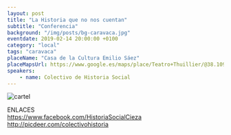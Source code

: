 ```yaml
---
layout: post
title: "La Historia que no nos cuentan"
subtitle: "Conferencia"
background: "/img/posts/bg-caravaca.jpg"
eventdate: 2019-02-14 20:00:00 +0100
category: "local"
tags: "caravaca"
placeName: "Casa de la Cultura Emilio Sáez"
placeMapsUrl: https://www.google.es/maps/place/Teatro+Thuillier/@38.1090977,-1.8625464,17z/data=!3m1!4b1!4m5!3m4!1s0xd65ad1270513043:0x61ff00d4a0f49ee7!8m2!3d38.1090935!4d-1.8603577?hl=en
speakers:
    - name: Colectivo de Historia Social
---
```

![cartel](/img/posts/lahistoriacaravaca.jpeg)

ENLACES  
         https://www.facebook.com/HistoriaSocialCieza  
         http://picdeer.com/colectivohistoria
